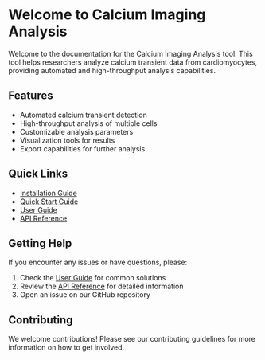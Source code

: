 # Welcome to Calcium Imaging Analysis

Welcome to the documentation for the Calcium Imaging Analysis tool. This tool helps researchers analyze calcium transient data from cardiomyocytes, providing automated and high-throughput analysis capabilities.

## Features

- Automated calcium transient detection
- High-throughput analysis of multiple cells
- Customizable analysis parameters
- Visualization tools for results
- Export capabilities for further analysis

## Quick Links

- [Installation Guide](getting-started/installation.md)
- [Quick Start Guide](getting-started/quickstart.md)
- [User Guide](user-guide/basic-usage.md)
- [API Reference](api/main.md)

## Getting Help

If you encounter any issues or have questions, please:

1. Check the [User Guide](user-guide/basic-usage.md) for common solutions
2. Review the [API Reference](api/main.md) for detailed information
3. Open an issue on our GitHub repository

## Contributing

We welcome contributions! Please see our contributing guidelines for more information on how to get involved. 